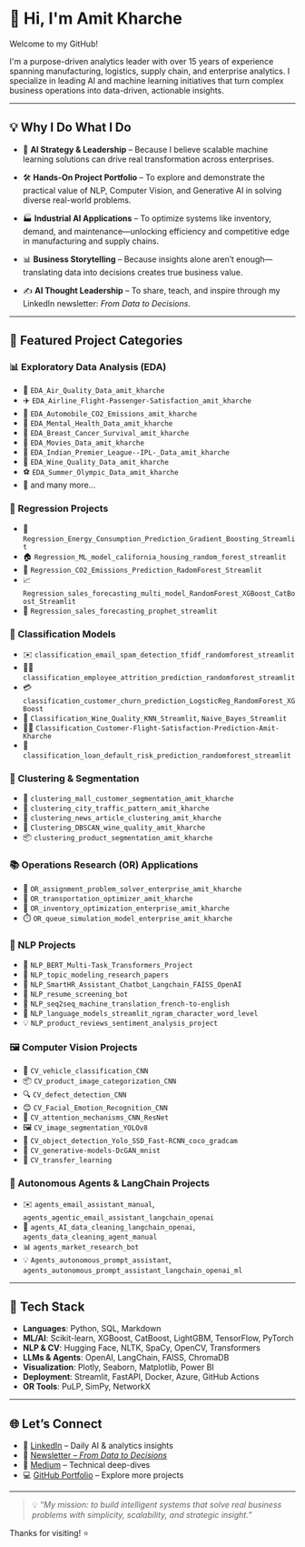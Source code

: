 # 👋 Hi, I'm Amit Kharche

Welcome to my GitHub!

I'm a purpose-driven analytics leader with over 15 years of experience spanning manufacturing, logistics, supply chain, and enterprise analytics. I specialize in leading AI and machine learning initiatives that turn complex business operations into data-driven, actionable insights.

---
## 💡 Why I Do What I Do

- 🧠 **AI Strategy & Leadership** – Because I believe scalable machine learning solutions can drive real transformation across enterprises.

- 🛠️ **Hands-On Project Portfolio** – To explore and demonstrate the practical value of NLP, Computer Vision, and Generative AI in solving diverse real-world problems.

- 🏭 **Industrial AI Applications** – To optimize systems like inventory, demand, and maintenance—unlocking efficiency and competitive edge in manufacturing and supply chains.

- 📊 **Business Storytelling** – Because insights alone aren’t enough—translating data into decisions creates true business value.

- ✍️ **AI Thought Leadership** – To share, teach, and inspire through my LinkedIn newsletter: *From Data to Decisions*.

---

## 📂 Featured Project Categories

### 📊 Exploratory Data Analysis (EDA)
- 🔬 `EDA_Air_Quality_Data_amit_kharche`
- ✈️ `EDA_Airline_Flight-Passenger-Satisfaction_amit_kharche`
- 🚗 `EDA_Automobile_CO2_Emissions_amit_kharche`
- 🧠 `EDA_Mental_Health_Data_amit_kharche`
- 🧬 `EDA_Breast_Cancer_Survival_amit_kharche`
- 🎥 `EDA_Movies_Data_amit_kharche`
- 🏏 `EDA_Indian_Premier_League--IPL-_Data_amit_kharche`
- 🍷 `EDA_Wine_Quality_Data_amit_kharche`
- ⚽ `EDA_Summer_Olympic_Data_amit_kharche`
- 🧳 and many more...

### 🔢 Regression Projects
- 🔋 `Regression_Energy_Consumption_Prediction_Gradient_Boosting_Streamlit`
- 🏠 `Regression_ML_model_california_housing_random_forest_streamlit`
- 🧾 `Regression_CO2_Emissions_Prediction_RadomForest_Streamlit`
- 📈 `Regression_sales_forecasting_multi_model_RandomForest_XGBoost_CatBoost_Streamlit`
- 🔮 `Regression_sales_forecasting_prophet_streamlit`

### 🧠 Classification Models
- ✉️ `classification_email_spam_detection_tfidf_randomforest_streamlit`
- 👨‍💼 `classification_employee_attrition_prediction_randomforest_streamlit`
- 💳 `classification_customer_churn_prediction_LogsticReg_RandomForest_XGBoost`
- 🍷 `Classification_Wine_Quality_KNN_Streamlit`, `Naive_Bayes_Streamlit`
- 🧑‍✈️ `Classification_Customer-Flight-Satisfaction-Prediction-Amit-Kharche`
- 🏦 `classification_loan_default_risk_prediction_randomforest_streamlit`

### 🧭 Clustering & Segmentation
- 🏬 `clustering_mall_customer_segmentation_amit_kharche`
- 🚦 `clustering_city_traffic_pattern_amit_kharche`
- 📰 `clustering_news_article_clustering_amit_kharche`
- 🍷 `Clustering_DBSCAN_wine_quality_amit_kharche`
- 📦 `clustering_product_segmentation_amit_kharche`

### 📚 Operations Research (OR) Applications
- 🧮 `OR_assignment_problem_solver_enterprise_amit_kharche`
- 🚚 `OR_transportation_optimizer_amit_kharche`
- 🧾 `OR_inventory_optimization_enterprise_amit_kharche`
- ⏱️ `OR_queue_simulation_model_enterprise_amit_kharche`

### 💬 NLP Projects
- 🧠 `NLP_BERT_Multi-Task_Transformers_Project`
- 🧾 `NLP_topic_modeling_research_papers`
- 🤖 `NLP_SmartHR_Assistant_Chatbot_Langchain_FAISS_OpenAI`
- 📝 `NLP_resume_screening_bot`
- 📖 `NLP_seq2seq_machine_translation_french-to-english`
- 💬 `NLP_language_models_streamlit_ngram_character_word_level`
- 💡 `NLP_product_reviews_sentiment_analysis_project`

### 🖼️ Computer Vision Projects
- 🚗 `CV_vehicle_classification_CNN`
- 📦 `CV_product_image_categorization_CNN`
- 🔍 `CV_defect_detection_CNN`
- 😊 `CV_Facial_Emotion_Recognition_CNN`
- 🧠 `CV_attention_mechanisms_CNN_ResNet`
- 🖼️ `CV_image_segmentation_YOLOv8`
- 🎯 `CV_object_detection_Yolo_SSD_Fast-RCNN_coco_gradcam`
- 🎨 `CV_generative-models-DcGAN_mnist`
- 🧠 `CV_transfer_learning`

### 🤖 Autonomous Agents & LangChain Projects
- ✉️ `agents_email_assistant_manual`, `agents_agentic_email_assistant_langchain_openai`
- 🧼 `agents_AI_data_cleaning_langchain_openai`, `agents_data_cleaning_agent_manual`
- 📊 `agents_market_research_bot`
- 💡 `Agents_autonomous_prompt_assistant`, `agents_autonomous_prompt_assistant_langchain_openai_ml`

---

## 🧾 Tech Stack

- **Languages**: Python, SQL, Markdown
- **ML/AI**: Scikit-learn, XGBoost, CatBoost, LightGBM, TensorFlow, PyTorch
- **NLP & CV**: Hugging Face, NLTK, SpaCy, OpenCV, Transformers
- **LLMs & Agents**: OpenAI, LangChain, FAISS, ChromaDB
- **Visualization**: Plotly, Seaborn, Matplotlib, Power BI
- **Deployment**: Streamlit, FastAPI, Docker, Azure, GitHub Actions
- **OR Tools**: PuLP, SimPy, NetworkX

---

## 🌐 Let’s Connect

- 🔗 [LinkedIn](https://www.linkedin.com/in/amitkharche) – Daily AI & analytics insights
- 📰 [Newsletter – *From Data to Decisions*](https://www.linkedin.com/newsletters/from-data-to-decisions-7160413880175802368/)
- 📄 [Medium](https://medium.com/@amitkharche) – Technical deep-dives
- 💻 [GitHub Portfolio](https://github.com/amitkharche?tab=repositories) – Explore more projects

---

> 💡 *“My mission: to build intelligent systems that solve real business problems with simplicity, scalability, and strategic insight.”*

Thanks for visiting! ⭐
